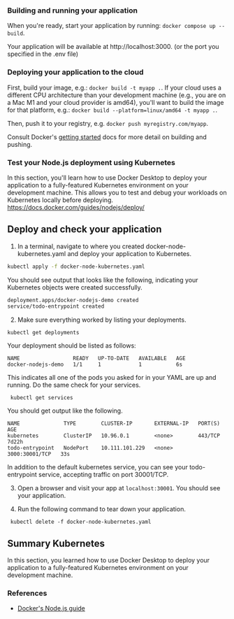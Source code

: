 ### Building and running your application

When you're ready, start your application by running:
`docker compose up --build`.

Your application will be available at http://localhost:3000. (or the port you specified in the .env file)

### Deploying your application to the cloud

First, build your image, e.g.: `docker build -t myapp .`.
If your cloud uses a different CPU architecture than your development
machine (e.g., you are on a Mac M1 and your cloud provider is amd64),
you'll want to build the image for that platform, e.g.:
`docker build --platform=linux/amd64 -t myapp .`.

Then, push it to your registry, e.g. `docker push myregistry.com/myapp`.

Consult Docker's [getting started](https://docs.docker.com/go/get-started-sharing/)
docs for more detail on building and pushing.

### Test your Node.js deployment using Kubernetes
In this section, you'll learn how to use Docker Desktop to deploy your application to a fully-featured Kubernetes environment on your development machine. This allows you to test and debug your workloads on Kubernetes locally before deploying.
https://docs.docker.com/guides/nodejs/deploy/

## Deploy and check your application
1. In a terminal, navigate to where you created docker-node-kubernetes.yaml and deploy your application to Kubernetes.
```bash
kubectl apply -f docker-node-kubernetes.yaml
```

You should see output that looks like the following, indicating your Kubernetes objects were created successfully.

```bash
deployment.apps/docker-nodejs-demo created
service/todo-entrypoint created
```

2. Make sure everything worked by listing your deployments.

```
kubectl get deployments
```

Your deployment should be listed as follows:

```
NAME                 READY   UP-TO-DATE   AVAILABLE   AGE
docker-nodejs-demo   1/1     1            1           6s
```

This indicates all one of the pods you asked for in your YAML are up and running. Do the same check for your services.

```
 kubectl get services
```

You should get output like the following.

```
NAME              TYPE        CLUSTER-IP       EXTERNAL-IP   PORT(S)          AGE
kubernetes        ClusterIP   10.96.0.1        <none>        443/TCP          7d22h
todo-entrypoint   NodePort    10.111.101.229   <none>        3000:30001/TCP   33s
```

In addition to the default kubernetes service, you can see your todo-entrypoint service, accepting traffic on port 30001/TCP.

3. Open a browser and visit your app at `localhost:30001`. You should see your application.

4. Run the following command to tear down your application.

```
 kubectl delete -f docker-node-kubernetes.yaml
```

## Summary Kubernetes
In this section, you learned how to use Docker Desktop to deploy your application to a fully-featured Kubernetes environment on your development machine.




### References
* [Docker's Node.js guide](https://docs.docker.com/language/nodejs/)